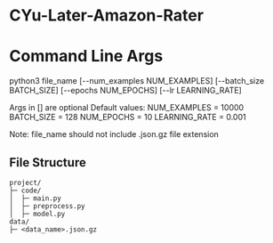 # CYu-Later-Amazon-Rater

# Command Line Args
python3 file_name [--num_examples NUM_EXAMPLES] [--batch_size BATCH_SIZE] [--epochs NUM_EPOCHS] [--lr LEARNING_RATE]

Args in [] are optional
Default values:
NUM_EXAMPLES = 10000
BATCH_SIZE = 128
NUM_EPOCHS = 10
LEARNING_RATE = 0.001

Note: file_name should not include .json.gz file extension

## File Structure
```
project/
├─ code/
│  ├─ main.py
│  ├─ preprocess.py
│  ├─ model.py
data/
├─ <data_name>.json.gz
```
